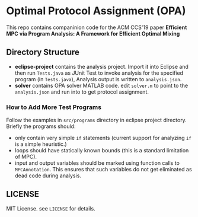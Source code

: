 # Optimal Protocol Assignment (OPA)
This repo contains companinion code for the ACM CCS'19 paper **Efficient MPC via Program Analysis: A Framework for Efficient Optimal Mixing**

## Directory Structure
* **eclipse-project** contains the analysis project. Import it into Eclipse and then run `Tests.java` as JUnit Test to invoke analysis for the specified program (in `Tests.java`), Analysis output is written to `analysis.json`.
* **solver** contains OPA solver MATLAB code. edit `solver.m` to point to the `analysis.json` and run into to get protocol assignment.

### How to Add More Test Programs
Follow the examples in `src/programs` directory in eclipse project directory. Briefly the programs should:

* only contain very simple `if` statements (current support for analyzing `if` is a simple heuristic.)
* loops should have statically known bounds (this is a standard limitation of MPC).
* input and output variables should be marked using function calls to `MPCAnnotation`. This ensures that such variables do not get eliminated as dead code during analysis.

## LICENSE
MIT License. see `LICENSE` for details.



